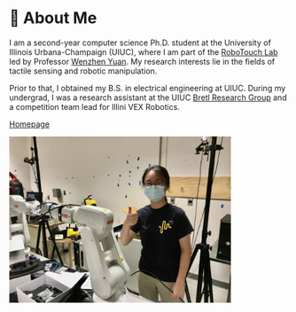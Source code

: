 # :wrench: About Me

I am a second-year computer science Ph.D. student at the University of Illinois Urbana-Champaign (UIUC), where I am part of the [RoboTouch Lab](https://robotouchlab.web.illinois.edu/) led by Professor [Wenzhen Yuan](https://cs.illinois.edu/about/people/all-faculty/yuanwz). My research interests lie in the fields of tactile sensing and robotic manipulation.

Prior to that, I obtained my B.S. in electrical engineering at UIUC. During my undergrad, I was a research assistant at the UIUC [Bretl Research Group](https://bretl.csl.illinois.edu/) and a competition team lead for Illini VEX Robotics.

[Homepage](https://jingyi-xiang.github.io/)

<img src = "https://github.com/ambulocetus18/ambulocetus18/blob/main/me.jpg" align = "center" width = "400">
